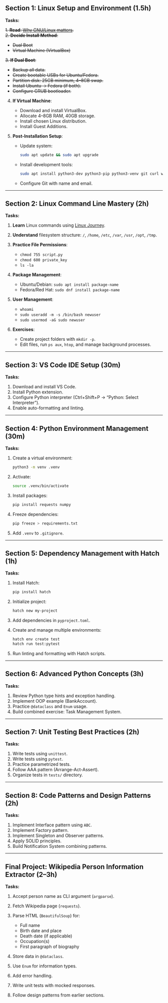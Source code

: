 ## **Section 1: Linux Setup and Environment** (1.5h)

**Tasks:**

~~1. **Read**: [Why GNU/Linux matters](https://www.gnu.org/gnu/why-gnu-linux.en.html).~~  
~~2. **Decide Install Method**:~~  
   * ~~Dual Boot~~  
   * ~~Virtual Machine (VirtualBox)~~  

~~3. **If Dual Boot**:~~  
   * ~~Backup all data.~~  
   * ~~Create bootable USBs for Ubuntu/Fedora.~~  
   * ~~Partition disk: 25GB minimum, 4–8GB swap.~~  
   * ~~Install Ubuntu → Fedora (if both).~~  
   * ~~Configure GRUB bootloader.~~  

4. **If Virtual Machine**:  
   * Download and install VirtualBox.  
   * Allocate 4–8GB RAM, 40GB storage.  
   * Install chosen Linux distribution.  
   * Install Guest Additions.  

5. **Post-Installation Setup**:  
   * Update system:  
     ```bash
     sudo apt update && sudo apt upgrade
     ```
   * Install development tools:  
     ```bash
     sudo apt install python3-dev python3-pip python3-venv git curl wget vim build-essential
     ```
   * Configure Git with name and email.

---

## **Section 2: Linux Command Line Mastery** (2h)

**Tasks:**

1. **Learn** Linux commands using [Linux Journey](https://linuxjourney.com/).  
2. **Understand** filesystem structure: `/`, `/home`, `/etc`, `/var`, `/usr`, `/opt`, `/tmp`.  
3. **Practice File Permissions**:  
   * `chmod 755 script.py`  
   * `chmod 600 private_key`  
   * `ls -la`  

4. **Package Management**:  
   * Ubuntu/Debian: `sudo apt install package-name`  
   * Fedora/Red Hat: `sudo dnf install package-name`  

5. **User Management**:  
   * `whoami`  
   * `sudo useradd -m -s /bin/bash newuser`  
   * `sudo usermod -aG sudo newuser`  

6. **Exercises**:  
   * Create project folders with `mkdir -p`.  
   * Edit files, run `ps aux`, `htop`, and manage background processes.

---

## **Section 3: VS Code IDE Setup** (30m)

**Tasks:**

1. Download and install VS Code.  
2. Install Python extension.  
3. Configure Python interpreter (Ctrl+Shift+P → “Python: Select Interpreter”).  
4. Enable auto-formatting and linting.

---

## **Section 4: Python Environment Management** (30m)

**Tasks:**

1. Create a virtual environment:  
   ```bash
   python3 -m venv .venv

2. Activate:

   ```bash
   source .venv/bin/activate
   ```
3. Install packages:

   ```bash
   pip install requests numpy
   ```
4. Freeze dependencies:

   ```bash
   pip freeze > requirements.txt
   ```
5. Add `.venv` to `.gitignore`.

---

## **Section 5: Dependency Management with Hatch** (1h)

**Tasks:**

1. Install Hatch:

   ```bash
   pip install hatch
   ```
2. Initialize project:

   ```bash
   hatch new my-project
   ```
3. Add dependencies in `pyproject.toml`.
4. Create and manage multiple environments:

   ```bash
   hatch env create test
   hatch run test:pytest
   ```
5. Run linting and formatting with Hatch scripts.

---

## **Section 6: Advanced Python Concepts** (3h)

**Tasks:**

1. Review Python type hints and exception handling.
2. Implement OOP example (BankAccount).
3. Practice `@dataclass` and `Enum` usage.
4. Build combined exercise: Task Management System.

---

## **Section 7: Unit Testing Best Practices** (2h)

**Tasks:**

1. Write tests using `unittest`.
2. Write tests using `pytest`.
3. Practice parametrized tests.
4. Follow AAA pattern (Arrange-Act-Assert).
5. Organize tests in `tests/` directory.

---

## **Section 8: Code Patterns and Design Patterns** (2h)

**Tasks:**

1. Implement Interface pattern using `ABC`.
2. Implement Factory pattern.
3. Implement Singleton and Observer patterns.
4. Apply SOLID principles.
5. Build Notification System combining patterns.

---

## **Final Project: Wikipedia Person Information Extractor** (2–3h)

**Tasks:**

1. Accept person name as CLI argument (`argparse`).

2. Fetch Wikipedia page (`requests`).

3. Parse HTML (`BeautifulSoup`) for:

   * Full name
   * Birth date and place
   * Death date (if applicable)
   * Occupation(s)
   * First paragraph of biography

4. Store data in `@dataclass`.

5. Use `Enum` for information types.

6. Add error handling.

7. Write unit tests with mocked responses.

8. Follow design patterns from earlier sections.

```
